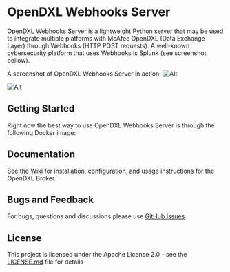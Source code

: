 # OpenDXL Webhooks Server

OpenDXL Webhooks Server is a lightweight Python server that may be used to integrate multiple platforms with McAfee OpenDXL (Data Exchange Layer) through Webhooks (HTTP POST requests). A well-known cybersecurity platform that uses Webhooks is Splunk (see screenshot bellow).

A screenshot of OpenDXL Webhooks Server in action:
![Alt](https://user-images.githubusercontent.com/2834720/39141369-059631ea-46fe-11e8-9446-fe3e8b30df72.png "OWS")

![Alt](https://user-images.githubusercontent.com/2834720/39140614-7e89e964-46fb-11e8-8edb-fca21c907469.png "Splunk Webhooks sample")

## Getting Started

Right now the best way to use OpenDXL Webhooks Server is through the following Docker image: 

## Documentation

See the [Wiki](https://github.com/opendxl/opendxl-broker/wiki) for installation, configuration, and usage instructions for the OpenDXL Broker.

## Bugs and Feedback

For bugs, questions and discussions please use [GitHub Issues](https://github.com/marcelosz/opendxl-webhooks/issues).

## License

This project is licensed under the Apache License 2.0 - see the [LICENSE.md](LICENSE.md) file for details
